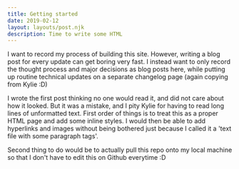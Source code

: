 ```yaml
---
title: Getting started
date: 2019-02-12
layout: layouts/post.njk
description: Time to write some HTML
---
```


I want to record my process of building this site. However, writing a blog post for every update can get boring very fast. I instead want to only record the thought process and major decisions as blog posts here, while putting up routine technical updates on a separate changelog page (again copying from Kylie :D)

I wrote the first post thinking no one would read it, and did not care about how it looked. But it was a mistake, and I pity Kylie for having to read long lines of unformatted text. First order of things is to treat this as a proper HTML page and add some inline styles. I would then be able to add hyperlinks and images without being bothered just because I called it a 'text file with some paragraph tags'.

Second thing to do would be to actually pull this repo onto my local machine so that I don't have to edit this on Github everytime :D

